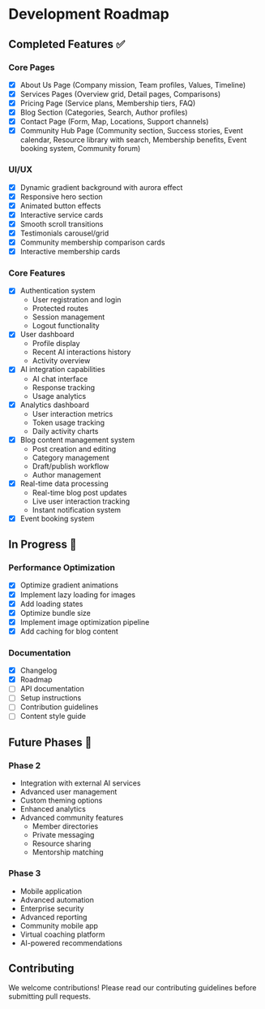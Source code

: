 # Development Roadmap

## Completed Features ✅

### Core Pages
- [x] About Us Page (Company mission, Team profiles, Values, Timeline)
- [x] Services Pages (Overview grid, Detail pages, Comparisons)
- [x] Pricing Page (Service plans, Membership tiers, FAQ)
- [x] Blog Section (Categories, Search, Author profiles)
- [x] Contact Page (Form, Map, Locations, Support channels)
- [x] Community Hub Page (Community section, Success stories, Event calendar, Resource library with search, Membership benefits, Event booking system, Community forum)

### UI/UX
- [x] Dynamic gradient background with aurora effect
- [x] Responsive hero section
- [x] Animated button effects
- [x] Interactive service cards
- [x] Smooth scroll transitions
- [x] Testimonials carousel/grid
- [x] Community membership comparison cards
- [x] Interactive membership cards

### Core Features
- [x] Authentication system
  - User registration and login
  - Protected routes
  - Session management
  - Logout functionality
- [x] User dashboard
  - Profile display
  - Recent AI interactions history
  - Activity overview
- [x] AI integration capabilities
  - AI chat interface
  - Response tracking
  - Usage analytics
- [x] Analytics dashboard
  - User interaction metrics
  - Token usage tracking
  - Daily activity charts
- [x] Blog content management system
  - Post creation and editing
  - Category management
  - Draft/publish workflow
  - Author management
- [x] Real-time data processing
  - Real-time blog post updates
  - Live user interaction tracking
  - Instant notification system
- [x] Event booking system

## In Progress 🚧

### Performance Optimization
- [x] Optimize gradient animations
- [x] Implement lazy loading for images
- [x] Add loading states
- [x] Optimize bundle size
- [x] Implement image optimization pipeline
- [x] Add caching for blog content

### Documentation
- [x] Changelog
- [x] Roadmap
- [ ] API documentation
- [ ] Setup instructions
- [ ] Contribution guidelines
- [ ] Content style guide

## Future Phases 🔮

### Phase 2
- Integration with external AI services
- Advanced user management
- Custom theming options
- Enhanced analytics
- Advanced community features
  - Member directories
  - Private messaging
  - Resource sharing
  - Mentorship matching

### Phase 3
- Mobile application
- Advanced automation
- Enterprise security
- Advanced reporting
- Community mobile app
- Virtual coaching platform
- AI-powered recommendations

## Contributing
We welcome contributions! Please read our contributing guidelines before submitting pull requests.